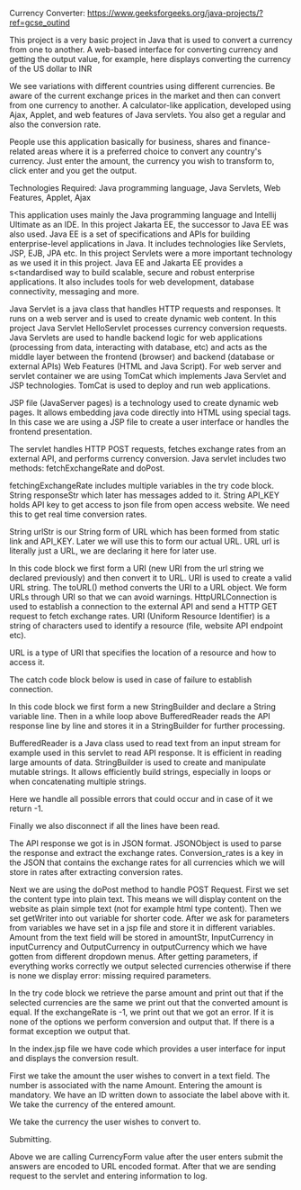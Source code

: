 Currency Converter: https://www.geeksforgeeks.org/java-projects/?ref=gcse_outind 

This project is a very basic project in Java that is used to convert a currency from one to another. A web-based interface for converting currency and getting the output value, for example, here displays converting the currency of the US dollar to INR

We see variations with different countries using different currencies. Be aware of the current exchange prices in the market and then can convert from one currency to another. A calculator-like application, developed using Ajax, Applet, and web features of Java servlets. You also get a regular and also the conversion rate.

People use this application basically for business, shares and finance-related areas where it is a preferred choice to convert any country's currency. Just enter the amount, the currency you wish to transform to, click enter and you get the output.

Technologies Required: Java programming language, Java Servlets, Web Features, Applet, Ajax

This application uses mainly the Java programming language and Intellij Ultimate as an IDE. In this project Jakarta EE, the successor to Java EE was also used. Java EE is a set of specifications and APIs for building enterprise-level applications in Java. It includes technologies like Servlets, JSP, EJB, JPA etc. In this project Servlets were a more important technology as we used it in this project. Java EE and Jakarta EE provides a s<tandardised way to build scalable, secure and robust enterprise applications. It also includes tools for web development, database connectivity, messaging and more.

Java Servlet is a java class that handles HTTP requests and responses. It runs on a web server and is used to create dynamic web content. In this project Java Servlet HelloServlet processes currency conversion requests. Java Servlets are used to handle backend logic for web applications (processing from data, interacting with database, etc) and acts as the middle layer between the frontend (browser) and backend (database or external APIs)
Web Features (HTML and Java Script).
For web server and servlet container we are using TomCat which implements Java Servlet and JSP technologies. TomCat is used to deploy and run web applications.

JSP file (JavaServer pages) is a technology used to create dynamic web pages. It allows embedding java code directly into HTML using special tags. In this case we are using a JSP file to create a user interface or handles the frontend presentation.

The servlet handles HTTP POST requests, fetches exchange rates from an external API, and performs currency conversion. Java servlet includes two methods: fetchExchangeRate and doPost.


fetchingExchangeRate includes multiple variables in the try code block. String responseStr which later has messages added to it. String API_KEY holds API key to get access to json file from open access website. We need this to get real time conversion rates.

String urlStr is our String form of URL which has been formed from static link and API_KEY. Later we will use this to form our actual URL. URL url is literally just a URL, we are declaring it here for later use.

In this code block we first form a URI (new URI from the url string we declared previously) and then convert it to URL. URI is used to create a valid URL string. The toURL() method converts the URI to a URL object. We form URLs through URI so that we can avoid warnings.
HttpURLConnection is used to establish a connection to the external API and send a HTTP GET request to fetch exchange rates.
URI (Uniform Resource Identifier) is a string of characters used to identify a resource (file, website API endpoint etc). 

URL is a type of URI that specifies the location of a resource and how to access it.


The catch code block below is used in case of failure to establish connection.


In this code block we first form a new StringBuilder and declare a String variable line. Then in a while loop above BufferedReader reads the API response line by line and stores it in a StringBuilder for further processing.

BufferedReader is a Java class used to read text from an input stream for example used in this servlet to read API response. It is efficient in reading large amounts of data.
StringBuilder is used to create and manipulate mutable strings. It allows efficiently build strings, especially in loops or when concatenating multiple strings.

Here we handle all possible errors that could occur and in case of it we return -1.

Finally we also disconnect if all the lines have been read.



The API response we got is in JSON format. JSONObject is used to parse the response and extract the exchange rates. Conversion_rates is a key in the JSON that contains the exchange rates for all currencies which we will store in rates after extracting conversion rates.

Next we are using the doPost method to handle POST Request. First we set the content type into plain text. This means we will display content on the website as plain simple text (not for example html type content).
Then we set getWriter into out variable for shorter code.
After we ask for parameters from variables we have set in a jsp file and store it in different variables. Amount from the text field will be stored in amountStr, InputCurrency in inputCurrency and OutputCurrency in outputCurrency which we have gotten from different dropdown menus.
After getting parameters, if everything works correctly we output selected currencies otherwise if there is none we display error: missing required parameters.

In the try code block we retrieve the parse amount and print out that if the selected currencies are the same we print out that the converted amount is equal. If the exchangeRate is -1, we print out that we got an error. If it is none of the options we perform conversion and output that. If there is a format exception we output that.


In the index.jsp file we have code which provides a user interface for input and displays the conversion result.


First we take the amount the user wishes to convert in a text field. The number is associated with the name Amount. Entering the amount is mandatory. We have an ID written down to associate the label above with it.
We take the currency of the entered amount.







We take the currency the user wishes to convert to.






Submitting.



Above we are calling CurrencyForm value after the user enters submit the answers are encoded to URL encoded format. After that we are sending request to the servlet and entering information to log.

